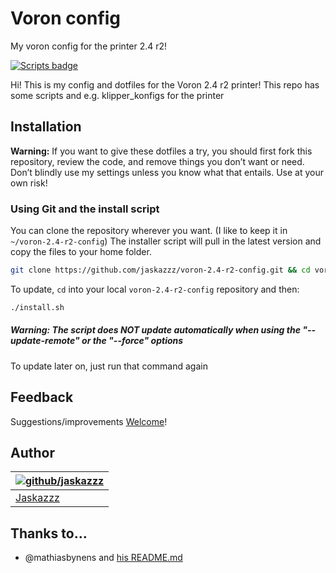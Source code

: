 # Voron config
My voron config for the printer 2.4 r2!

[![Scripts badge](https://badgen.net/badge/icon/scripts?icon=github&label)](/scripts/)

Hi!
This is my config and dotfiles for the Voron 2.4 r2 printer!
This repo has some scripts and e.g. klipper_konfigs for the printer

## Installation

**Warning:** If you want to give these dotfiles a try, you should first fork this repository, review the code, and remove things you don’t want or need. Don’t blindly use my settings unless you know what that entails. Use at your own risk!

### Using Git and the install script

You can clone the repository wherever you want. (I like to keep it in `~/voron-2.4-r2-config`) The installer script will pull in the latest version and copy the files to your home folder.

```bash
git clone https://github.com/jaskazzz/voron-2.4-r2-config.git && cd voron-2.4-r2-config && ./install.sh
```

To update, `cd` into your local `voron-2.4-r2-config` repository and then:

```bash
./install.sh
```

##### **Warning:** The script does NOT update automatically when using the "--update-remote" or the "--force" options

To update later on, just run that command again

## Feedback

Suggestions/improvements
[Welcome](https://github.com/jaskazzz/voron-2.4-r2-config/issues)!

## Author

| [![github/jaskazzz](https://avatars.githubusercontent.com/u/122743464?v=4 )](https://github.com/jaskazzz "Follow jaskazzz on Github") |
|---|
| [Jaskazzz](https://github.com/jaskazzz) |

## Thanks to…

* @mathiasbynens and [his README.md](https://github.com/mathiasbynens/dotfiles/blob/main/README.md)
